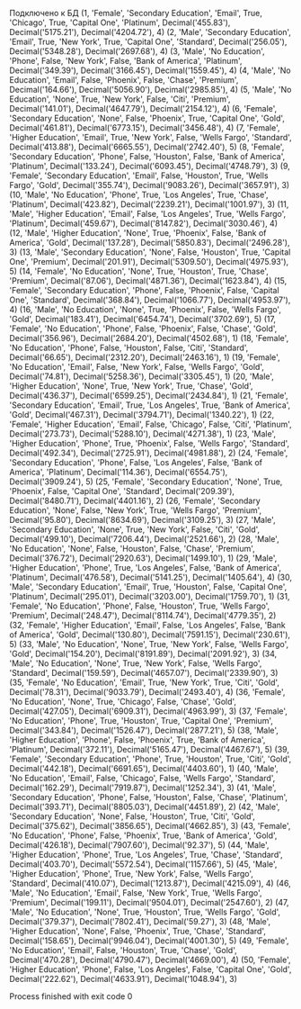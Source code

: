 Подключено к БД
(1, 'Female', 'Secondary Education', 'Email', True, 'Chicago', True, 'Capital One', 'Platinum', Decimal('455.83'), Decimal('5175.21'), Decimal('4204.72'), 4)
(2, 'Male', 'Secondary Education', 'Email', True, 'New York', True, 'Capital One', 'Standard', Decimal('256.05'), Decimal('5348.28'), Decimal('2697.68'), 4)
(3, 'Male', 'No Education', 'Phone', False, 'New York', False, 'Bank of America', 'Platinum', Decimal('349.39'), Decimal('3166.45'), Decimal('1559.45'), 4)
(4, 'Male', 'No Education', 'Email', False, 'Phoenix', False, 'Chase', 'Premium', Decimal('164.66'), Decimal('5056.90'), Decimal('2985.85'), 4)
(5, 'Male', 'No Education', 'None', True, 'New York', False, 'Citi', 'Premium', Decimal('141.01'), Decimal('4647.79'), Decimal('2154.12'), 4)
(6, 'Female', 'Secondary Education', 'None', False, 'Phoenix', True, 'Capital One', 'Gold', Decimal('461.81'), Decimal('6773.15'), Decimal('3456.48'), 4)
(7, 'Female', 'Higher Education', 'Email', True, 'New York', False, 'Wells Fargo', 'Standard', Decimal('413.88'), Decimal('6665.55'), Decimal('2742.40'), 5)
(8, 'Female', 'Secondary Education', 'Phone', False, 'Houston', False, 'Bank of America', 'Platinum', Decimal('133.24'), Decimal('6093.45'), Decimal('4748.79'), 3)
(9, 'Female', 'Secondary Education', 'Email', False, 'Houston', True, 'Wells Fargo', 'Gold', Decimal('355.74'), Decimal('9083.26'), Decimal('3657.91'), 3)
(10, 'Male', 'No Education', 'Phone', True, 'Los Angeles', True, 'Chase', 'Platinum', Decimal('423.82'), Decimal('2239.21'), Decimal('1001.97'), 3)
(11, 'Male', 'Higher Education', 'Email', False, 'Los Angeles', True, 'Wells Fargo', 'Platinum', Decimal('459.67'), Decimal('8147.82'), Decimal('3030.46'), 4)
(12, 'Male', 'Higher Education', 'None', True, 'Phoenix', False, 'Bank of America', 'Gold', Decimal('137.28'), Decimal('5850.83'), Decimal('2496.28'), 3)
(13, 'Male', 'Secondary Education', 'None', False, 'Houston', True, 'Capital One', 'Premium', Decimal('201.91'), Decimal('5309.50'), Decimal('4975.93'), 5)
(14, 'Female', 'No Education', 'None', True, 'Houston', True, 'Chase', 'Premium', Decimal('87.06'), Decimal('4871.36'), Decimal('1623.84'), 4)
(15, 'Female', 'Secondary Education', 'Phone', False, 'Phoenix', False, 'Capital One', 'Standard', Decimal('368.84'), Decimal('1066.77'), Decimal('4953.97'), 4)
(16, 'Male', 'No Education', 'None', True, 'Phoenix', False, 'Wells Fargo', 'Gold', Decimal('183.41'), Decimal('6454.74'), Decimal('3702.69'), 5)
(17, 'Female', 'No Education', 'Phone', False, 'Phoenix', False, 'Chase', 'Gold', Decimal('356.96'), Decimal('2684.20'), Decimal('4502.68'), 1)
(18, 'Female', 'No Education', 'Phone', False, 'Houston', False, 'Citi', 'Standard', Decimal('66.65'), Decimal('2312.20'), Decimal('2463.16'), 1)
(19, 'Female', 'No Education', 'Email', False, 'New York', False, 'Wells Fargo', 'Gold', Decimal('74.81'), Decimal('5258.36'), Decimal('3305.45'), 1)
(20, 'Male', 'Higher Education', 'None', True, 'New York', True, 'Chase', 'Gold', Decimal('436.37'), Decimal('6599.25'), Decimal('2434.84'), 1)
(21, 'Female', 'Secondary Education', 'Email', True, 'Los Angeles', True, 'Bank of America', 'Gold', Decimal('467.31'), Decimal('3794.71'), Decimal('1340.22'), 1)
(22, 'Female', 'Higher Education', 'Email', False, 'Chicago', False, 'Citi', 'Platinum', Decimal('273.73'), Decimal('5288.10'), Decimal('4271.38'), 1)
(23, 'Male', 'Higher Education', 'Phone', True, 'Phoenix', False, 'Wells Fargo', 'Standard', Decimal('492.34'), Decimal('2725.91'), Decimal('4981.88'), 2)
(24, 'Female', 'Secondary Education', 'Phone', False, 'Los Angeles', False, 'Bank of America', 'Platinum', Decimal('114.36'), Decimal('6554.75'), Decimal('3909.24'), 5)
(25, 'Female', 'Secondary Education', 'None', True, 'Phoenix', False, 'Capital One', 'Standard', Decimal('209.39'), Decimal('8480.71'), Decimal('4401.16'), 2)
(26, 'Female', 'Secondary Education', 'None', False, 'New York', True, 'Wells Fargo', 'Premium', Decimal('95.80'), Decimal('8634.69'), Decimal('3109.25'), 3)
(27, 'Male', 'Secondary Education', 'None', True, 'New York', False, 'Citi', 'Gold', Decimal('499.10'), Decimal('7206.44'), Decimal('2521.66'), 2)
(28, 'Male', 'No Education', 'None', False, 'Houston', False, 'Chase', 'Premium', Decimal('376.72'), Decimal('2920.63'), Decimal('1499.10'), 1)
(29, 'Male', 'Higher Education', 'Phone', True, 'Los Angeles', False, 'Bank of America', 'Platinum', Decimal('476.58'), Decimal('5141.25'), Decimal('1405.64'), 4)
(30, 'Male', 'Secondary Education', 'Email', True, 'Houston', False, 'Capital One', 'Platinum', Decimal('295.01'), Decimal('3203.00'), Decimal('1759.70'), 1)
(31, 'Female', 'No Education', 'Phone', False, 'Houston', True, 'Wells Fargo', 'Premium', Decimal('248.47'), Decimal('8114.74'), Decimal('4779.35'), 2)
(32, 'Female', 'Higher Education', 'Email', False, 'Los Angeles', False, 'Bank of America', 'Gold', Decimal('130.80'), Decimal('7591.15'), Decimal('230.61'), 5)
(33, 'Male', 'No Education', 'None', True, 'New York', False, 'Wells Fargo', 'Gold', Decimal('154.20'), Decimal('8191.89'), Decimal('2091.92'), 3)
(34, 'Male', 'No Education', 'None', True, 'New York', False, 'Wells Fargo', 'Standard', Decimal('159.59'), Decimal('4657.07'), Decimal('2339.90'), 3)
(35, 'Female', 'No Education', 'Email', True, 'New York', True, 'Citi', 'Gold', Decimal('78.31'), Decimal('9033.79'), Decimal('2493.40'), 4)
(36, 'Female', 'No Education', 'None', True, 'Chicago', False, 'Chase', 'Gold', Decimal('427.05'), Decimal('6909.31'), Decimal('4963.99'), 3)
(37, 'Female', 'No Education', 'Phone', True, 'Houston', True, 'Capital One', 'Premium', Decimal('343.84'), Decimal('1526.47'), Decimal('2877.21'), 5)
(38, 'Male', 'Higher Education', 'Phone', False, 'Phoenix', True, 'Bank of America', 'Platinum', Decimal('372.11'), Decimal('5165.47'), Decimal('4467.67'), 5)
(39, 'Female', 'Secondary Education', 'Phone', True, 'Houston', True, 'Citi', 'Gold', Decimal('442.18'), Decimal('6691.65'), Decimal('4403.60'), 1)
(40, 'Male', 'No Education', 'Email', False, 'Chicago', False, 'Wells Fargo', 'Standard', Decimal('162.29'), Decimal('7919.87'), Decimal('1252.34'), 3)
(41, 'Male', 'Secondary Education', 'Phone', False, 'Houston', False, 'Chase', 'Platinum', Decimal('393.71'), Decimal('8805.03'), Decimal('4451.89'), 2)
(42, 'Male', 'Secondary Education', 'None', False, 'Houston', True, 'Citi', 'Gold', Decimal('375.62'), Decimal('3856.65'), Decimal('4662.85'), 3)
(43, 'Female', 'No Education', 'Phone', False, 'Phoenix', True, 'Bank of America', 'Gold', Decimal('426.18'), Decimal('7907.60'), Decimal('92.37'), 5)
(44, 'Male', 'Higher Education', 'Phone', True, 'Los Angeles', True, 'Chase', 'Standard', Decimal('403.70'), Decimal('5572.54'), Decimal('1157.66'), 5)
(45, 'Male', 'Higher Education', 'Phone', True, 'New York', False, 'Wells Fargo', 'Standard', Decimal('410.07'), Decimal('1213.87'), Decimal('4215.09'), 4)
(46, 'Male', 'No Education', 'Email', False, 'New York', True, 'Wells Fargo', 'Premium', Decimal('199.11'), Decimal('9504.01'), Decimal('2547.60'), 2)
(47, 'Male', 'No Education', 'None', True, 'Houston', True, 'Wells Fargo', 'Gold', Decimal('379.37'), Decimal('7802.41'), Decimal('59.27'), 3)
(48, 'Male', 'Higher Education', 'None', False, 'Phoenix', True, 'Chase', 'Standard', Decimal('158.65'), Decimal('9946.04'), Decimal('4001.30'), 5)
(49, 'Female', 'No Education', 'Email', False, 'Houston', True, 'Chase', 'Gold', Decimal('470.28'), Decimal('4790.47'), Decimal('4669.00'), 4)
(50, 'Female', 'Higher Education', 'Phone', False, 'Los Angeles', False, 'Capital One', 'Gold', Decimal('222.62'), Decimal('4633.91'), Decimal('1048.94'), 3)

Process finished with exit code 0
